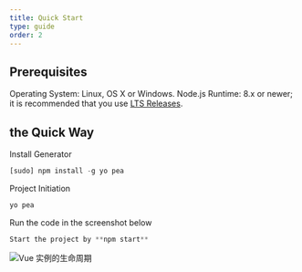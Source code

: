 ```yaml
---
title: Quick Start
type: guide
order: 2
---
```


## Prerequisites
Operating System: Linux, OS X or Windows.
Node.js Runtime: 8.x or newer; it is recommended that you use [LTS Releases](https://Nodejs.org).

## the Quick Way
Install Generator 
```javascript
[sudo] npm install -g yo pea
```
Project Initiation
```javascript
yo pea
```
Run the code in the screenshot below
 ```javascript 
 Start the project by **npm start**
  ```

![Vue 实例的生命周期](/images/generate-project.jpg)

